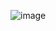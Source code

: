 ![image](https://user-images.githubusercontent.com/70672556/221034556-5847db2e-9746-4137-8fcf-cde2785fcf65.png)
